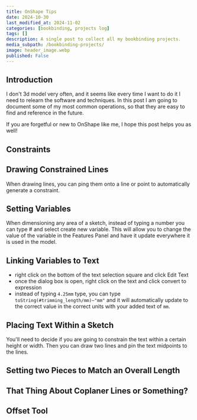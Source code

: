 ```yaml
---
title: OnShape Tips
date: 2024-10-30
last_modified_at: 2024-11-02
categories: [bookbinding, projects log]
tags: []
description: A single post to collect all my bookbinding projects.
media_subpath: /bookbinding-projects/
image: header_image.webp
published: False
---
```

<style>
    .grid-2x2 {
        display: grid;
        grid-template-columns: 1fr 1fr;
        grid-template-rows: auto auto;
        column-gap: 20px; /* Keep horizontal gap */
        justify-items: center;
    }
    .grid-3x2 {
        display: grid;
        grid-template-columns: 1fr 1fr 1fr;
        grid-template-rows: auto auto;
        column-gap: 20px; /* Keep horizontal gap */
        justify-items: center;
    }
    .grid-container {
        justify-items: center;
    }
    .grid-container > div {
        display: flex;
        flex-direction: column;
        align-items: center;
        height: 100%; /* Ensure the div takes full height of the grid cell */
    }
    .grid-container .image-div {    
        justify-content: flex-end; 
    }
    .grid-container img {
        width: auto;
        max-width: 100%;
        height: auto;
        object-fit: cover;
        display: block;
        margin-bottom: 5px; /* Small margin to separate the image and caption */}
    .grid-container .caption {display: block;
        text-align: center;
        font-style: normal;
        font-size: 80%;
        padding: 0;
        color: #6d6c6c;
    }
</style>

## Introduction
I don't 3d model very often, and it seems like every time I want to do it I need to relearn the software and techniques. In this post I am going to document some of my most common operations, so that they are easy to find and reference in the future.

If you are forgetful or new to OnShape like me, I hope this post helps you as well!

## Constraints

## Drawing Constrained Lines
When drawing lines, you can ping them onto a line or point to automatically generate a constraint.

## Setting Variables
When dimensioning any area of a sketch, instead of typing a number you can type # and select create new variable. This will allow you to change the value of the variable in the Features Panel and have it update everywhere it is used in the model.

## Linking Variables to Text
- right click on the bottom of the text selection square and click Edit Text
- once the dialog box is open, right click on the text and click convert to expression
- instead of typing `4.25mm` type, you can type `toString(#trimming_length/mm)~"mm"` and it will automatically update to the correct value in the correct units with your added text of `mm`.

## Placing Text Within a Sketch
You'll need to decide if you are going to constrain the text within a certain height or width. Then you can draw two lines and pin the text midpoints to the lines. 
 
## Setting two Pieces to Match an Overall Length

## That Thing About Coplaner Lines or Something?

## Offset Tool